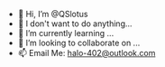 - 👋 Hi, I’m @QSlotus
- 👀 I don't want to do anything...
- 🌱 I’m currently learning ...
- 💞️ I’m looking to collaborate on ...
- 📫 Email Me: halo-402@outlook.com

<!---
QSlotus/QSlotus is a ✨ special ✨ repository because its `README.md` (this file) appears on your GitHub profile.
You can click the Preview link to take a look at your changes.
--->
